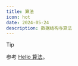 ```yaml
---
title: 算法
icon: hot
date: 2024-05-24
description: 数据结构与算法
---
```


> [!tip]
>
> 参考 [Hello 算法](https://www.hello-algo.com)。
